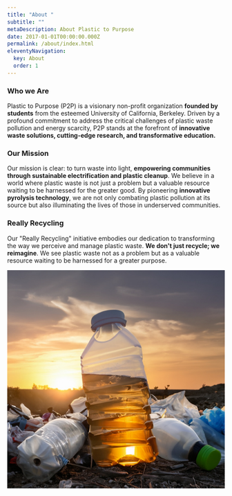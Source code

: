 ```yaml
---
title: "About "
subtitle: ""
metaDescription: About Plastic to Purpose
date: 2017-01-01T00:00:00.000Z
permalink: /about/index.html
eleventyNavigation:
  key: About
  order: 1
---
```

### Who we Are

Plastic to Purpose (P2P) is a visionary non-profit organization **founded by students** from the esteemed University of California, Berkeley. Driven by a profound commitment to address the critical challenges of plastic waste pollution and energy scarcity, P2P stands at the forefront of **innovative waste solutions, cutting-edge research, and transformative education.**

### Our Mission

Our mission is clear: to turn waste into light, **empowering communities through sustainable electrification and plastic cleanup**. We believe in a world where plastic waste is not just a problem but a valuable resource waiting to be harnessed for the greater good. By pioneering **innovative pyrolysis technology**, we are not only combating plastic pollution at its source but also illuminating the lives of those in underserved communities.

### Really Recycling

Our "Really Recycling" initiative embodies our dedication to transforming the way we perceive and manage plastic waste. **We don't just recycle; we reimagine**. We see plastic waste not as a problem but as a valuable resource waiting to be harnessed for a greater purpose.

![Fern in Hand](/src/assets/img/glass.jpg "Fern in Hand")